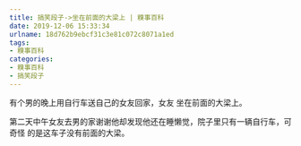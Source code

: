 ```yaml
---
title: 搞笑段子->坐在前面的大梁上 | 糗事百科
date: 2019-12-06 15:33:34
urlname: 18d762b9ebcf31c3e81c072c8071a1ed
tags: 
- 糗事百科
categories:
- 糗事百科
- 搞笑段子
---
```

有个男的晚上用自行车送自己的女友回家，女友 坐在前面的大梁上。

第二天中午女友去男的家谢谢他却发现他还在睡懒觉，院子里只有一辆自行车，可奇怪 的是这车子没有前面的大梁。


